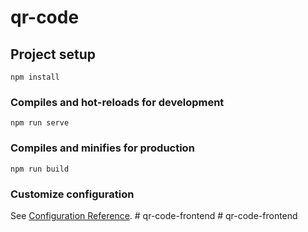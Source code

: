 # qr-code

## Project setup
```
npm install
```

### Compiles and hot-reloads for development
```
npm run serve
```

### Compiles and minifies for production
```
npm run build
```

### Customize configuration
See [Configuration Reference](https://cli.vuejs.org/config/).
#   q r - c o d e - f r o n t e n d  
 #   q r - c o d e - f r o n t e n d  
 